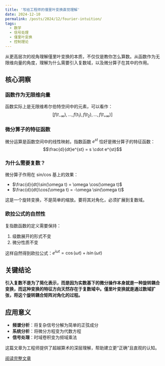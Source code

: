 ```yaml
---
title: '写给工程师的僅里叶变换直觉理解'
date: 2024-12-10
permalink: /posts/2024/12/fourier-intuition/
tags:
  - 数学
  - 信号处理
  - 僅里叶变换
  - 控制理论
---
```


从更高层次的视角理解僅里叶变换的本质，不仅仅是教你怎么算数。从函数作为无限维向量的角度，理解为什么需要引入复数域，以及微分算子在其中的作用。

## 核心洞察

### 函数作为无限维向量
函数实际上是无限维希尔伯特空间中的元素，可以看作：
$$[f(t_{-\infty}), \ldots, f(t_1), f(t_2), \ldots, f(t_{+\infty})]$$

### 微分算子的特征函数
微分运算是函数空间中的线性映射。指数函数 $e^{st}$ 恰好是微分算子的特征函数：
$$\frac{d}{dt}e^{st} = s \cdot e^{st}$$

### 为什么需要复数？
微分算子作用在 sin/cos 基上的效果：
- $\frac{d}{dt}\sin(\omega t) = \omega \cos(\omega t)$
- $\frac{d}{dt}\cos(\omega t) = -\omega \sin(\omega t)$

这是一个旋转变换，不是简单的缩放。要将其对角化，必须扩展到复数域。

### 欧拉公式的自然性
复指数函数的定义需要保持：
1. 级数展开的形式不变
2. 微分性质不变

这样自然得到欧拉公式：$e^{i\omega t} = \cos(\omega t) + i\sin(\omega t)$

## 关键结论

**引入复数不是为了简化表示，而是因为实数基下的微分操作本身就是一种旋转耦合变换，而这种变换的特征方向天然存在于复数域中。僅里叶变换就是通过数域扩张，将这个旋转耦合矩阵对角化的过程。**

## 应用意义

- **频谱分析**：将复杂信号分解为简单的正弦成分
- **系统分析**：将微分方程变为代数方程
- **信号处理**：时域卷积变为频域乘法

这篇文章为工程师提供了超越算术的深层理解，帮助建立更“正确”且直观的认知。

[阅读完整文章](https://zhuanlan.zhihu.com/p/1956353186379073429)